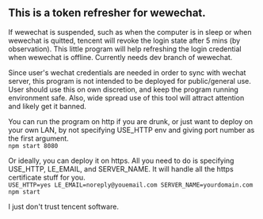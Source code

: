 This is a token refresher for wewechat.
------
If wewechat is suspended, such as when the computer is in sleep or when wewechat
is quitted, tencent will revoke the login state after 5 mins (by observation).
This little program will help refreshing the login credential when wewechat is
offline. Currently needs dev branch of wewechat.

Since user's wechat credentials are needed in order to sync with wechat server,
this program is not intended to be deployed for public/general use. User should
use this on own discretion, and keep the program running environment safe. Also,
wide spread use of this tool will attract attention and likely get it banned.

You can run the program on http if you are drunk, or just want to deploy on
your own LAN, by not specifying USE_HTTP env and giving port number as the
first argument. \
`npm start 8080`

Or ideally, you can deploy it on https. All you need to do is specifying
USE_HTTP, LE_EMAIL, and SERVER_NAME. It will handle all the https certificate
stuff for you. \
`USE_HTTP=yes LE_EMAIL=noreply@youemail.com SERVER_NAME=yourdomain.com npm start`

I just don't trust tencent software.
